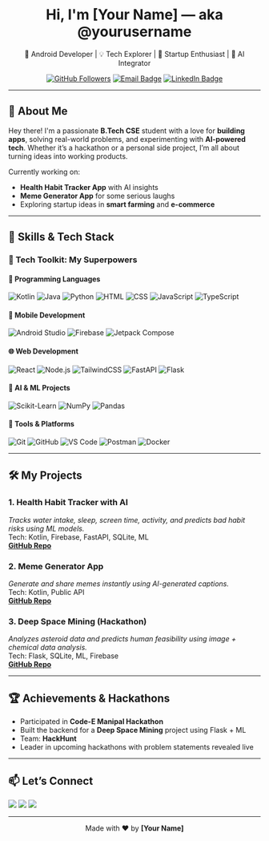 <h1 align="center">Hi, I'm [Your Name] — aka @yourusername</h1>
<p align="center">
  🚀 Android Developer | 💡 Tech Explorer | 🎯 Startup Enthusiast | 🧠 AI Integrator  
</p>

<p align="center">
  <a href="https://github.com/yourusername"><img src="https://img.shields.io/github/followers/yourusername?style=social" alt="GitHub Followers"></a>
  <a href="mailto:youremail@gmail.com"><img src="https://img.shields.io/badge/Gmail-D14836?style=flat&logo=gmail&logoColor=white" alt="Email Badge"></a>
  <a href="https://www.linkedin.com/in/yourprofile"><img src="https://img.shields.io/badge/LinkedIn-blue?style=flat&logo=linkedin&logoColor=white" alt="LinkedIn Badge"></a>
</p>

---

## 🚀 About Me

Hey there! I'm a passionate **B.Tech CSE** student with a love for **building apps**, solving real-world problems, and experimenting with **AI-powered tech**. Whether it’s a hackathon or a personal side project, I’m all about turning ideas into working products.  

Currently working on:
- **Health Habit Tracker App** with AI insights  
- **Meme Generator App** for some serious laughs  
- Exploring startup ideas in **smart farming** and **e-commerce**

---

## 🧠 Skills & Tech Stack

### 💼 Tech Toolkit: My Superpowers

#### 🚀 Programming Languages  
![Kotlin](https://img.shields.io/badge/Kotlin-0095D5?style=flat&logo=kotlin&logoColor=white)
![Java](https://img.shields.io/badge/Java-ED8B00?style=flat&logo=java&logoColor=white)
![Python](https://img.shields.io/badge/Python-3776AB?style=flat&logo=python&logoColor=white)
![HTML](https://img.shields.io/badge/HTML5-E34F26?style=flat&logo=html5&logoColor=white)
![CSS](https://img.shields.io/badge/CSS3-1572B6?style=flat&logo=css3&logoColor=white)
![JavaScript](https://img.shields.io/badge/JavaScript-F7DF1E?style=flat&logo=javascript&logoColor=black)
![TypeScript](https://img.shields.io/badge/TypeScript-3178C6?style=flat&logo=typescript&logoColor=white)

#### 📱 Mobile Development  
![Android Studio](https://img.shields.io/badge/Android%20Studio-3DDC84?style=flat&logo=android-studio&logoColor=white)
![Firebase](https://img.shields.io/badge/Firebase-FFCA28?style=flat&logo=firebase&logoColor=black)
![Jetpack Compose](https://img.shields.io/badge/Jetpack%20Compose-4285F4?style=flat&logo=jetpack-compose&logoColor=white)

#### 🌐 Web Development  
![React](https://img.shields.io/badge/React-20232A?style=flat&logo=react&logoColor=61DAFB)
![Node.js](https://img.shields.io/badge/Node.js-339933?style=flat&logo=node-dot-js&logoColor=white)
![TailwindCSS](https://img.shields.io/badge/TailwindCSS-38B2AC?style=flat&logo=tailwind-css&logoColor=white)
![FastAPI](https://img.shields.io/badge/FastAPI-009688?style=flat&logo=fastapi&logoColor=white)
![Flask](https://img.shields.io/badge/Flask-000000?style=flat&logo=flask&logoColor=white)

#### 🧠 AI & ML Projects  
![Scikit-Learn](https://img.shields.io/badge/Scikit--Learn-F7931E?style=flat&logo=scikit-learn&logoColor=white)
![NumPy](https://img.shields.io/badge/Numpy-013243?style=flat&logo=numpy&logoColor=white)
![Pandas](https://img.shields.io/badge/Pandas-150458?style=flat&logo=pandas&logoColor=white)

#### 🧰 Tools & Platforms  
![Git](https://img.shields.io/badge/Git-F05032?style=flat&logo=git&logoColor=white)
![GitHub](https://img.shields.io/badge/GitHub-181717?style=flat&logo=github&logoColor=white)
![VS Code](https://img.shields.io/badge/VS%20Code-007ACC?style=flat&logo=visual-studio-code&logoColor=white)
![Postman](https://img.shields.io/badge/Postman-FF6C37?style=flat&logo=postman&logoColor=white)
![Docker](https://img.shields.io/badge/Docker-2496ED?style=flat&logo=docker&logoColor=white)

---

## 🛠️ My Projects

### 1. **Health Habit Tracker with AI**  
_Tracks water intake, sleep, screen time, activity, and predicts bad habit risks using ML models._  
Tech: Kotlin, Firebase, FastAPI, SQLite, ML  
**[GitHub Repo](#)**

### 2. **Meme Generator App**  
_Generate and share memes instantly using AI-generated captions._  
Tech: Kotlin, Public API  
**[GitHub Repo](#)**

### 3. **Deep Space Mining (Hackathon)**  
_Analyzes asteroid data and predicts human feasibility using image + chemical data analysis._  
Tech: Flask, SQLite, ML, Firebase  
**[GitHub Repo](#)**

---

## 🏆 Achievements & Hackathons

- Participated in **Code-E Manipal Hackathon**
- Built the backend for a **Deep Space Mining** project using Flask + ML
- Team: **HackHunt**  
- Leader in upcoming hackathons with problem statements revealed live

---

## 📫 Let’s Connect

<a href="https://linkedin.com/in/yourprofile"><img src="https://img.shields.io/badge/LinkedIn-Connect-blue?style=flat&logo=linkedin"></a>
<a href="mailto:youremail@gmail.com"><img src="https://img.shields.io/badge/Email-Send-red?style=flat&logo=gmail"></a>
<a href="https://github.com/yourusername"><img src="https://img.shields.io/badge/GitHub-Follow-black?style=flat&logo=github"></a>

---

<p align="center">
  Made with ❤️ by <strong>[Your Name]</strong>
</p>
